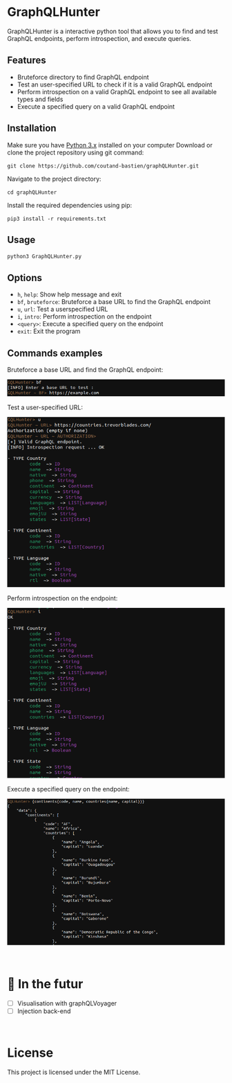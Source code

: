 # GraphQLHunter

GraphQLHunter is a interactive python tool that allows you to find and test GraphQL endpoints, perform introspection, and execute queries.

## Features

- Bruteforce directory to find GraphQL endpoint
- Test an user-specified URL to check if it is a valid GraphQL endpoint
- Perform introspection on a valid GraphQL endpoint to see all available types and fields
- Execute a specified query on a valid GraphQL endpoint


## Installation

Make sure you have [Python 3.x](https://www.python.org/downloads/) installed on your computer
Download or clone the project repository using git command: 

```
git clone https://github.com/coutand-bastien/graphQLHunter.git
```

Navigate to the project directory:

```
cd graphQLHunter
```

Install the required dependencies using pip:

```
pip3 install -r requirements.txt
```

## Usage

```
python3 GraphQLHunter.py
```

## Options

- `h`, `help`: Show help message and exit
- `bf`, `bruteforce`: Bruteforce a base URL to find the GraphQL endpoint
- `u`, `url`: Test a userspecified URL
- `i`, `intro`: Perform introspection on the endpoint
- `<query>`: Execute a specified query on the endpoint
- `exit`: Exit the program

## Commands examples

Bruteforce a base URL and find the GraphQL endpoint:

![image](./img/bf.png)

Test a user-specified URL:

![image](./img/url.png)

Perform introspection on the endpoint:

![image](./img/intro.png)

Execute a specified query on the endpoint:

![image](./img/query.png)

<br>


# 🚀 In the futur
- [ ] Visualisation with graphQLVoyager
- [ ] Injection back-end

<br>

# License

This project is licensed under the MIT License.
